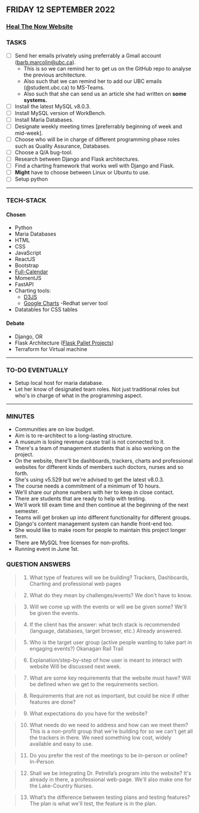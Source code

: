 ## FRIDAY 12 SEPTEMBER 2022

### [Heal The Now Website](https://www.healthenow.com/)

### TASKS

- [ ] Send her emails privately using preferrably a Gmail account (barb.marcolin@ubc.ca).
  - This is so we can remind her to get us on the GitHub repo to analyse the previous architecture.
  - Also such that we can remind her to add our UBC emails (@student.ubc.ca) to MS-Teams.
  - Also such that she can send us an article she had written on **some systems.**
- [ ] Install the latest MySQL v8.0.3.
- [ ] Install MySQL version of WorkBench.
- [ ] Install Maria Databases.
- [ ] Designate weekly meeting times [preferrably beginning of week and mid-week].
- [ ] Choose who will be in charge of different programming phase roles such as Quality Assurance, Databases.
- [ ] Choose a Q/A bug-tool.
- [ ] Research between Django and Flask architectures.
- [ ] Find a charting framework that works well with Django and Flask.
- [ ] **Might** have to choose between Linux or Ubuntu to use.
- [ ] Setup python

---

### TECH-STACK

#### Chosen

- Python
- Maria Databases
- HTML
- CSS
- JavaScript
- ReactJS
- Bootstrap
- [Full-Calendar](https://fullcalendar.io/)
- MomentJS
- FastAPI
- Charting tools:
  - [D3JS](https://d3js.org/)
  - [Google Charts](https://developers.google.com/chart)
    -Redhat server tool
- Datatables for CSS tables

#### Debate

- Django, OR
- Flask Architecture ([Flask Pallet Projects](https://flask.palletsprojects.com/en/2.2.x/))
- Terraform for Virtual machine

---

### TO-DO EVENTUALLY

- Setup local host for maria database.
- Let her know of designated team roles. Not just traditional roles but who's in charge of what in the programming aspect.

---

### MINUTES

- Communities are on low budget.
- Aim is to re-architect to a long-lasting structure.
- A museum is losing revenue cause trail is not connected to it.
- There's a team of management students that is also working on the project.
- On the website, there'll be dashboards, trackers, charts and professional websites for different kinds of members such doctors, nurses and so forth.
- She's using v5.529 but we're advised to get the latest v8.0.3.
- The course needs a commitment of a minimum of 10 hours.
- We'll share our phone numbers with her to keep in close contact.
- There are students that are ready to help with testing.
- We'll work till exam time and then continue at the beginning of the next semester.
- Teams will get broken up into different functionality for different groups.
- Django's content management system can handle front-end too.
- She would like to make room for people to maintain this project longer term.
- There are MySQL free licenses for non-profits.
- Running event in June 1st.

### QUESTION ANSWERS

> 1. What type of features will we be building?
>    Trackers, Dashboards, Charting and professional web pages

> 2. What do they mean by challenges/events?
>    We don't have to know.

> 3. Will we come up with the events or will we be given some?
>    We'll be given the events.

> 4. If the client has the answer: what tech stack is recommended (language, databases, target browser, etc.)
>    Already answered.

> 5. Who is the target user group (active people wanting to take part in engaging events?)
>    Okanagan Rail Trail

> 6. Explanation/step-by-step of how user is meant to interact with website
>    Will be discussed next week.

> 7. What are some key requirements that the website must have?
>    Will be defined when we get to the requirements section.

> 8. Requirements that are not as important, but could be nice if other features are done?

> 9. What expectations do you have for the website?

> 10. What needs do we need to address and how can we meet them?
>     This is a non-profit group that we're building for so we can't get all the trackers in there. We need something low cost, widely available and easy to use.

> 11. Do you prefer the rest of the meetings to be in-person or online?
>     In-Person

> 12. Shall we be integrating Dr. Petrella’s program into the website?
>     It's already in there, a professional web-page. We'll also make one for the Lake-Country Nurses.

> 13. What’s the difference between testing plans and testing features?
>     The plan is what we'll test, the feature is in the plan.
